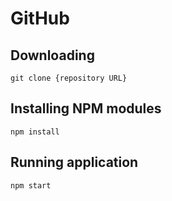 # GitHub

## Downloading

```
git clone {repository URL}
```

## Installing NPM modules

```
npm install
```

## Running application

```
npm start
```

